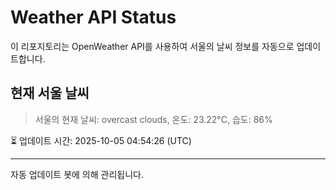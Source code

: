 
# Weather API Status

이 리포지토리는 OpenWeather API를 사용하여 서울의 날씨 정보를 자동으로 업데이트합니다.

## 현재 서울 날씨
> 서울의 현재 날씨: overcast clouds, 온도: 23.22°C, 습도: 86%

⏳ 업데이트 시간: 2025-10-05 04:54:26 (UTC)

---
자동 업데이트 봇에 의해 관리됩니다.
